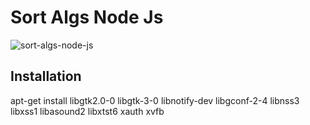 # Sort Algs Node Js

![sort-algs-node-js](https://github.com/lasellers/sort-algs-node-js/blob/master/sort-algs-node-js.png)


## Installation
apt-get install libgtk2.0-0 libgtk-3-0 libnotify-dev libgconf-2-4 libnss3 libxss1
libasound2 libxtst6 xauth xvfb

